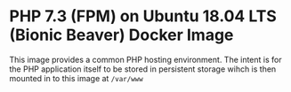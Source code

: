 # PHP 7.3 (FPM) on Ubuntu 18.04 LTS (Bionic Beaver) Docker Image

This image provides a common PHP hosting environment. 
The intent is for the PHP application itself to be 
stored in persistent storage wihch is then mounted 
in to this image at `/var/www`